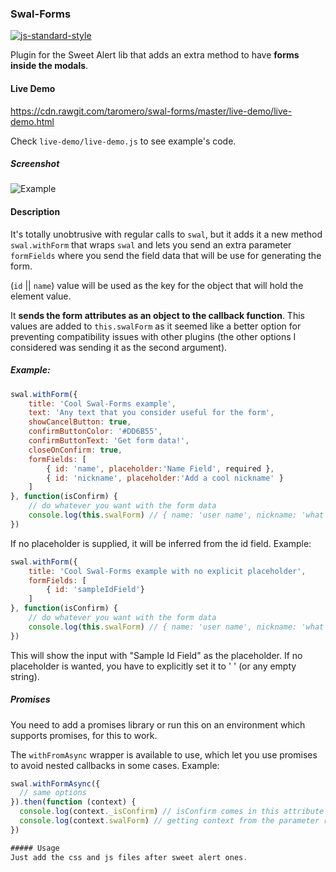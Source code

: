 ### Swal-Forms

[![js-standard-style](https://img.shields.io/badge/code%20style-standard-brightgreen.svg?style=flat)](https://github.com/feross/standard)

Plugin for the Sweet Alert lib that adds an extra method to have **forms inside the modals**.

#### Live Demo
https://cdn.rawgit.com/taromero/swal-forms/master/live-demo/live-demo.html

Check `live-demo/live-demo.js` to see example's code.

##### Screenshot

![Example](https://raw.githubusercontent.com/taromero/swal-forms/master/sample-screenshot.png)

#### Description

It's totally unobtrusive with regular calls to `swal`, but it adds it a new method `swal.withForm` that wraps `swal` and lets you send an extra parameter `formFields` where you send the field data that will be use for generating the form.

(`id` || `name`) value will be used as the key for the object that will hold the element value.

It **sends the form attributes as an object to the callback function**. This values are added to `this.swalForm` as it seemed like a better option for preventing compatibility issues with other plugins (the other options I considered was sending it as the second argument).

##### Example:

```javascript
swal.withForm({
    title: 'Cool Swal-Forms example',
    text: 'Any text that you consider useful for the form',
    showCancelButton: true,
    confirmButtonColor: '#DD6B55',
    confirmButtonText: 'Get form data!',
    closeOnConfirm: true,
    formFields: [
        { id: 'name', placeholder:'Name Field', required },
        { id: 'nickname', placeholder:'Add a cool nickname' }
    ]
}, function(isConfirm) {
    // do whatever you want with the form data
    console.log(this.swalForm) // { name: 'user name', nickname: 'what the user sends' }
})
```

If no placeholder is supplied, it will be inferred from the id field. Example:

```javascript
swal.withForm({
    title: 'Cool Swal-Forms example with no explicit placeholder',
    formFields: [
        { id: 'sampleIdField'}
    ]
}, function(isConfirm) {
    // do whatever you want with the form data
    console.log(this.swalForm) // { name: 'user name', nickname: 'what the user sends' }
})
```

This will show the input with "Sample Id Field" as the placeholder. If no placeholder is wanted, you have to explicitly set it to ' ' (or any empty string).

##### Promises
You need to add a promises library or run this on an environment which supports promises, for this to work.

The `withFromAsync` wrapper is available to use, which let you use promises to avoid nested callbacks in some cases. Example:

```javascript
swal.withFormAsync({
  // same options
}).then(function (context) {
  console.log(context._isConfirm) // isConfirm comes in this attribute
  console.log(context.swalForm) // getting context from the parameter rather than `this`, as it is difficult to bind on promises
})

##### Usage
Just add the css and js files after sweet alert ones.
